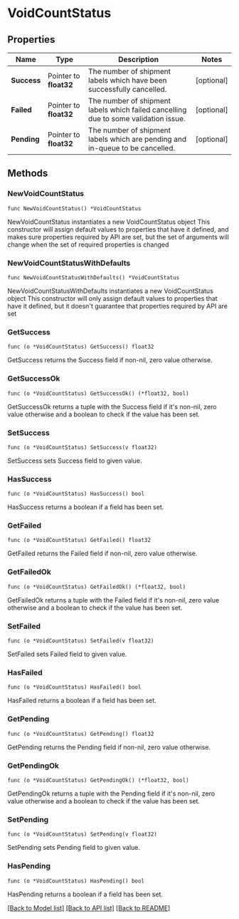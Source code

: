 # VoidCountStatus

## Properties

Name | Type | Description | Notes
------------ | ------------- | ------------- | -------------
**Success** | Pointer to **float32** | The number of shipment labels which have been successfully cancelled. | [optional] 
**Failed** | Pointer to **float32** | The number of shipment labels which failed cancelling due to some validation issue. | [optional] 
**Pending** | Pointer to **float32** | The number of shipment labels which are pending and in-queue to be cancelled. | [optional] 

## Methods

### NewVoidCountStatus

`func NewVoidCountStatus() *VoidCountStatus`

NewVoidCountStatus instantiates a new VoidCountStatus object
This constructor will assign default values to properties that have it defined,
and makes sure properties required by API are set, but the set of arguments
will change when the set of required properties is changed

### NewVoidCountStatusWithDefaults

`func NewVoidCountStatusWithDefaults() *VoidCountStatus`

NewVoidCountStatusWithDefaults instantiates a new VoidCountStatus object
This constructor will only assign default values to properties that have it defined,
but it doesn't guarantee that properties required by API are set

### GetSuccess

`func (o *VoidCountStatus) GetSuccess() float32`

GetSuccess returns the Success field if non-nil, zero value otherwise.

### GetSuccessOk

`func (o *VoidCountStatus) GetSuccessOk() (*float32, bool)`

GetSuccessOk returns a tuple with the Success field if it's non-nil, zero value otherwise
and a boolean to check if the value has been set.

### SetSuccess

`func (o *VoidCountStatus) SetSuccess(v float32)`

SetSuccess sets Success field to given value.

### HasSuccess

`func (o *VoidCountStatus) HasSuccess() bool`

HasSuccess returns a boolean if a field has been set.

### GetFailed

`func (o *VoidCountStatus) GetFailed() float32`

GetFailed returns the Failed field if non-nil, zero value otherwise.

### GetFailedOk

`func (o *VoidCountStatus) GetFailedOk() (*float32, bool)`

GetFailedOk returns a tuple with the Failed field if it's non-nil, zero value otherwise
and a boolean to check if the value has been set.

### SetFailed

`func (o *VoidCountStatus) SetFailed(v float32)`

SetFailed sets Failed field to given value.

### HasFailed

`func (o *VoidCountStatus) HasFailed() bool`

HasFailed returns a boolean if a field has been set.

### GetPending

`func (o *VoidCountStatus) GetPending() float32`

GetPending returns the Pending field if non-nil, zero value otherwise.

### GetPendingOk

`func (o *VoidCountStatus) GetPendingOk() (*float32, bool)`

GetPendingOk returns a tuple with the Pending field if it's non-nil, zero value otherwise
and a boolean to check if the value has been set.

### SetPending

`func (o *VoidCountStatus) SetPending(v float32)`

SetPending sets Pending field to given value.

### HasPending

`func (o *VoidCountStatus) HasPending() bool`

HasPending returns a boolean if a field has been set.


[[Back to Model list]](../README.md#documentation-for-models) [[Back to API list]](../README.md#documentation-for-api-endpoints) [[Back to README]](../README.md)


